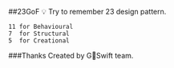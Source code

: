 ##23GoF
💡 Try to remember 23 design pattern.
```
11 for Behavioural
7  for Structural
5  for Creational
```

###Thanks
Created by GSwift team.
